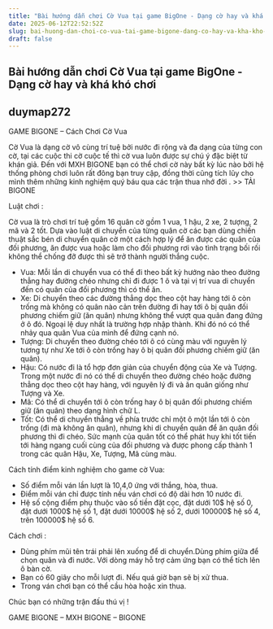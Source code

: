 ```yaml
---
title: "Bài hướng dẫn chơi Cờ Vua tại game BigOne - Dạng cờ hay và khá khó chơi"
date: 2025-06-12T22:52:52Z
slug: bai-huong-dan-choi-co-vua-tai-game-bigone-dang-co-hay-va-kha-kho-choi
draft: false
---
```


## Bài hướng dẫn chơi Cờ Vua tại game BigOne - Dạng cờ hay và khá khó chơi

## duymap272

GAME BIGONE – Cách Chơi Cờ Vua
 
Cờ Vua là dạng cờ vô cùng trí tuệ bởi nước đi rộng và đa dạng của từng con cờ, tại các cuộc thi cờ cuộc tế thì cờ vua luôn được sự chú ý đặc biệt từ khán giả. Đến với MXH BIGONE bạn có thể chơi cờ này bất kỳ lúc nào bởi hệ thống phòng chơi luôn rất đông bạn truy cập, đồng thời cũng tích lũy cho mình thêm những kinh nghiệm quý báu qua các trận thua nhớ đời  . >> TẢI BIGONE
 
Luật chơi : 
 
Cờ vua là trò chơi trí tuệ gồm 16 quân cờ gồm 1 vua, 1 hậu, 2 xe, 2 tượng, 2 mã và 2 tốt. Dựa vào luật di chuyển của từng quân cờ các bạn dùng chiến thuật sắc bén di chuyển quân cờ một cách hợp lý để ăn được các quân của đối phương, ăn được vua hoặc làm cho đối phương rơi vào tình trạng bối rối không thể chống đỡ được thì sẽ trở thành người thắng cuộc.
- Vua: Mỗi lần di chuyển vua có thể đi theo bất kỳ hướng nào theo đường thẳng hay đường chéo nhưng chỉ đi được 1 ô và tại vị trí vua di chuyển đến có quân của đối phương thì có thể ăn.
- Xe: Di chuyển theo các đường thẳng dọc theo cột hay hàng tới ô còn trống mà không có quân nào cản trên đường đi hay tới ô bị quân đối phương chiếm giữ (ăn quân) nhưng không thể vượt qua quân đang đứng ở ô đó. Ngoại lệ duy nhất là trường hợp nhập thành. Khi đó nó có thể nhảy qua quân Vua của mình để đứng cạnh nó.
- Tượng: Di chuyển theo đường chéo tới ô có cùng màu với nguyên lý tương tự như Xe tới ô còn trống hay ô bị quân đối phương chiếm giữ (ăn quân).
- Hậu: Có nước đi là tổ hợp đơn giản của chuyển động của Xe và Tượng. Trong một nước đi nó có thể di chuyển theo đường chéo hoặc đường thẳng dọc theo cột hay hàng, với nguyên lý đi và ăn quân giống như Tượng và Xe.
- Mã: Có thể di chuyển tới ô còn trống hay ô bị quân đối phương chiếm giữ (ăn quân) theo dạng hình chữ L.
- Tốt: Có thể di chuyển thẳng về phía trước chỉ một ô một lần tới ô còn trống (đi mà không ăn quân), nhưng khi di chuyển quân để ăn quân đối phương thì đi chéo. Sức mạnh của quân tốt có thể phát huy khi tốt tiến tới hàng ngang cuối cùng của đối phương và được phong cấp thành 1 trong các quân Hậu, Xe, Tượng, Mã cùng màu.
 
Cách tính điểm kinh nghiệm cho game cờ Vua:
 
- Số điểm mỗi ván lần lượt là 10,4,0 ứng với thắng, hòa, thua.
- Điểm mỗi ván chỉ được tính nếu ván chơi có độ dài hơn 10 nước đi.
- Hệ số cộng điểm phụ thuộc vào số tiền đặt cọc, đặt dưới 10$ hệ số 0, đặt dưới 1000$ hệ số 1, đặt dưới 10000$ hệ số 2, dưới 100000$ hệ số 4, trên 100000$ hệ số 6.
 
Cách chơi : 
 
- Dùng phím mũi tên trái phải lên xuống để di chuyển.Dùng phím giữa để chọn quân và đi nước. Với dòng máy hỗ trợ cảm ứng bạn có thể tích lên ô bàn cờ.
- Bạn có 60 giây cho mỗi lượt đi. Nếu quá giờ bạn sẽ bị xử thua.
- Trong ván chơi bạn có thể cầu hòa hoặc xin thua.
 
Chúc bạn có những trận đấu thú vị !
 
GAME BIGONE – MXH BIGONE – BIGONE
